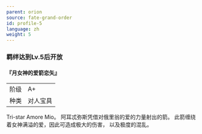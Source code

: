 ```yaml
---
parent: orion
source: fate-grand-order
id: profile-5
language: zh
weight: 5
---
```


### 羁绊达到Lv.5后开放

#### 『月女神的爱箭恋矢』

<table>
  <tr><td>阶级</td><td>A+</td></tr>
  <tr><td>种类</td><td>对人宝具</td></tr>
</table>

Tri-star Amore Mio。
阿耳忒弥斯凭借对俄里翁的爱的力量射出的箭。
此箭缠绕着女神满溢的爱，因此可造成极大的伤害，
以及极度的混乱。
